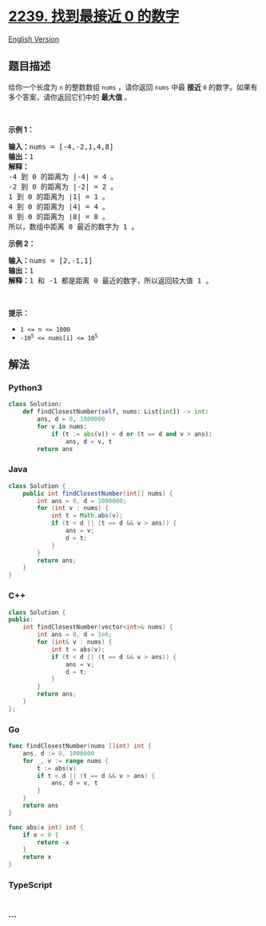 # [2239. 找到最接近 0 的数字](https://leetcode.cn/problems/find-closest-number-to-zero)

[English Version](/solution/2200-2299/2239.Find%20Closest%20Number%20to%20Zero/README_EN.md)

## 题目描述

<!-- 这里写题目描述 -->

<p>给你一个长度为 <code>n</code>&nbsp;的整数数组&nbsp;<code>nums</code>&nbsp;，请你返回 <code>nums</code>&nbsp;中最 <strong>接近</strong>&nbsp;<code>0</code>&nbsp;的数字。如果有多个答案，请你返回它们中的 <strong>最大值</strong>&nbsp;。</p>

<p>&nbsp;</p>

<p><strong>示例 1：</strong></p>

<pre><b>输入：</b>nums = [-4,-2,1,4,8]
<b>输出：</b>1
<strong>解释：</strong>
-4 到 0 的距离为 |-4| = 4 。
-2 到 0 的距离为 |-2| = 2 。
1 到 0 的距离为 |1| = 1 。
4 到 0 的距离为 |4| = 4 。
8 到 0 的距离为 |8| = 8 。
所以，数组中距离 0 最近的数字为 1 。
</pre>

<p><strong>示例 2：</strong></p>

<pre><b>输入：</b>nums = [2,-1,1]
<b>输出：</b>1
<b>解释：</b>1 和 -1 都是距离 0 最近的数字，所以返回较大值 1 。
</pre>

<p>&nbsp;</p>

<p><strong>提示：</strong></p>

<ul>
	<li><code>1 &lt;= n &lt;= 1000</code></li>
	<li><code>-10<sup>5</sup> &lt;= nums[i] &lt;= 10<sup>5</sup></code></li>
</ul>

## 解法

<!-- 这里可写通用的实现逻辑 -->

<!-- tabs:start -->

### **Python3**

<!-- 这里可写当前语言的特殊实现逻辑 -->

```python
class Solution:
    def findClosestNumber(self, nums: List[int]) -> int:
        ans, d = 0, 1000000
        for v in nums:
            if (t := abs(v)) < d or (t == d and v > ans):
                ans, d = v, t
        return ans
```

### **Java**

<!-- 这里可写当前语言的特殊实现逻辑 -->

```java
class Solution {
    public int findClosestNumber(int[] nums) {
        int ans = 0, d = 1000000;
        for (int v : nums) {
            int t = Math.abs(v);
            if (t < d || (t == d && v > ans)) {
                ans = v;
                d = t;
            }
        }
        return ans;
    }
}
```

### **C++**

```cpp
class Solution {
public:
    int findClosestNumber(vector<int>& nums) {
        int ans = 0, d = 1e6;
        for (int& v : nums) {
            int t = abs(v);
            if (t < d || (t == d && v > ans)) {
                ans = v;
                d = t;
            }
        }
        return ans;
    }
};
```

### **Go**

```go
func findClosestNumber(nums []int) int {
	ans, d := 0, 1000000
	for _, v := range nums {
		t := abs(v)
		if t < d || (t == d && v > ans) {
			ans, d = v, t
		}
	}
	return ans
}

func abs(x int) int {
	if x < 0 {
		return -x
	}
	return x
}
```

### **TypeScript**

```ts

```

### **...**

```

```

<!-- tabs:end -->
